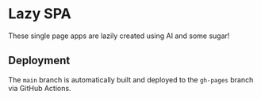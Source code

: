 # Lazy SPA
These single page apps are lazily created using AI and some sugar!

## Deployment

The `main` branch is automatically built and deployed to the `gh-pages` branch via GitHub Actions.
